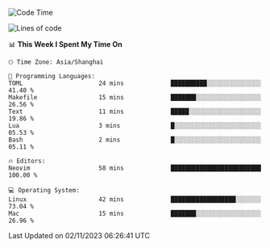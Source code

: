 <!--START_SECTION:waka-->
![Code Time](http://img.shields.io/badge/Code%20Time-1%2C642%20hrs%2040%20mins-blue)

![Lines of code](https://img.shields.io/badge/From%20Hello%20World%20I%27ve%20Written-288.4%20thousand%20lines%20of%20code-blue)

📊 **This Week I Spent My Time On** 

```text
🕑︎ Time Zone: Asia/Shanghai

💬 Programming Languages: 
TOML                     24 mins             ██████████░░░░░░░░░░░░░░░   41.40 % 
Makefile                 15 mins             ███████░░░░░░░░░░░░░░░░░░   26.56 % 
Text                     11 mins             █████░░░░░░░░░░░░░░░░░░░░   19.86 % 
Lua                      3 mins              █░░░░░░░░░░░░░░░░░░░░░░░░   05.53 % 
Bash                     2 mins              █░░░░░░░░░░░░░░░░░░░░░░░░   05.11 % 

🔥 Editors: 
Neovim                   58 mins             █████████████████████████   100.00 % 

💻 Operating System: 
Linux                    42 mins             ██████████████████░░░░░░░   73.04 % 
Mac                      15 mins             ███████░░░░░░░░░░░░░░░░░░   26.96 % 
```


 Last Updated on 02/11/2023 06:26:41 UTC
<!--END_SECTION:waka-->
